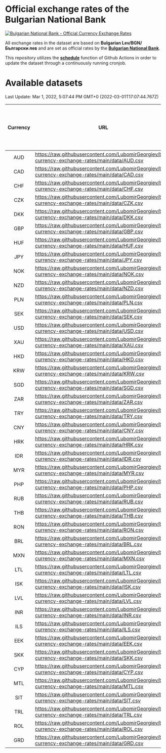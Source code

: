 # Official exchange rates of the Bulgarian National Bank

[![Bulgarian National Bank - Official Currency Exchange Rates](https://github.com/LubomirGeorgiev/bnb-currency-exchange-rates/actions/workflows/update-rates.yml/badge.svg?branch=main)](https://github.com/LubomirGeorgiev/bnb-currency-exchange-rates/actions/workflows/update-rates.yml)

All exchange rates in the dataset are based on **Bulgarian Lev/BGN/Български лев** and are set as official rates by the [**Bulgarian National Bank**](https://www.bnb.bg/Statistics/StExternalSector/StExchangeRates/StERForeignCurrencies/index.htm?toLang=_EN).

This repository utilizes the [**schedule**](https://docs.github.com/en/actions/reference/events-that-trigger-workflows) function of Github Actions in order to update the dataset through a continuously running cronjob.

# Available datasets

<!-- START LINKS (DO NOT EVER FU*ING DELETE THIS COMMENT FOR THE LOVE OF YOUR LIFE!!! IF YOU ARE CURIOS HOW IT WORKS, YOU CAN HAVE A LOOK AT ./src/updateReadme.ts) -->

Last Update: Mar 1, 2022, 5:07:44 PM GMT+0 (2022-03-01T17:07:44.767Z)

| Currency | URL                                                                                             | Number of records | Number of missing days that were filled in |
| :------: | ----------------------------------------------------------------------------------------------- | :---------------: | :----------------------------------------: |
|   AUD    | https://raw.githubusercontent.com/LubomirGeorgiev/bnb-currency-exchange-rates/main/data/AUD.csv |       8187        |                    2529                    |
|   CAD    | https://raw.githubusercontent.com/LubomirGeorgiev/bnb-currency-exchange-rates/main/data/CAD.csv |       8187        |                    2529                    |
|   CHF    | https://raw.githubusercontent.com/LubomirGeorgiev/bnb-currency-exchange-rates/main/data/CHF.csv |       8187        |                    2529                    |
|   CZK    | https://raw.githubusercontent.com/LubomirGeorgiev/bnb-currency-exchange-rates/main/data/CZK.csv |       8187        |                    2529                    |
|   DKK    | https://raw.githubusercontent.com/LubomirGeorgiev/bnb-currency-exchange-rates/main/data/DKK.csv |       8187        |                    2529                    |
|   GBP    | https://raw.githubusercontent.com/LubomirGeorgiev/bnb-currency-exchange-rates/main/data/GBP.csv |       8187        |                    2529                    |
|   HUF    | https://raw.githubusercontent.com/LubomirGeorgiev/bnb-currency-exchange-rates/main/data/HUF.csv |       8187        |                    2529                    |
|   JPY    | https://raw.githubusercontent.com/LubomirGeorgiev/bnb-currency-exchange-rates/main/data/JPY.csv |       8187        |                    2529                    |
|   NOK    | https://raw.githubusercontent.com/LubomirGeorgiev/bnb-currency-exchange-rates/main/data/NOK.csv |       8187        |                    2529                    |
|   NZD    | https://raw.githubusercontent.com/LubomirGeorgiev/bnb-currency-exchange-rates/main/data/NZD.csv |       8187        |                    2529                    |
|   PLN    | https://raw.githubusercontent.com/LubomirGeorgiev/bnb-currency-exchange-rates/main/data/PLN.csv |       8187        |                    2529                    |
|   SEK    | https://raw.githubusercontent.com/LubomirGeorgiev/bnb-currency-exchange-rates/main/data/SEK.csv |       8187        |                    2529                    |
|   USD    | https://raw.githubusercontent.com/LubomirGeorgiev/bnb-currency-exchange-rates/main/data/USD.csv |       8187        |                    2529                    |
|   XAU    | https://raw.githubusercontent.com/LubomirGeorgiev/bnb-currency-exchange-rates/main/data/XAU.csv |       8187        |                    2531                    |
|   HKD    | https://raw.githubusercontent.com/LubomirGeorgiev/bnb-currency-exchange-rates/main/data/HKD.csv |       7887        |                    2440                    |
|   KRW    | https://raw.githubusercontent.com/LubomirGeorgiev/bnb-currency-exchange-rates/main/data/KRW.csv |       7887        |                    2440                    |
|   SGD    | https://raw.githubusercontent.com/LubomirGeorgiev/bnb-currency-exchange-rates/main/data/SGD.csv |       7887        |                    2440                    |
|   ZAR    | https://raw.githubusercontent.com/LubomirGeorgiev/bnb-currency-exchange-rates/main/data/ZAR.csv |       7887        |                    2440                    |
|   TRY    | https://raw.githubusercontent.com/LubomirGeorgiev/bnb-currency-exchange-rates/main/data/TRY.csv |       6367        |                    1968                    |
|   CNY    | https://raw.githubusercontent.com/LubomirGeorgiev/bnb-currency-exchange-rates/main/data/CNY.csv |       6249        |                    1934                    |
|   HRK    | https://raw.githubusercontent.com/LubomirGeorgiev/bnb-currency-exchange-rates/main/data/HRK.csv |       6249        |                    1934                    |
|   IDR    | https://raw.githubusercontent.com/LubomirGeorgiev/bnb-currency-exchange-rates/main/data/IDR.csv |       6249        |                    1934                    |
|   MYR    | https://raw.githubusercontent.com/LubomirGeorgiev/bnb-currency-exchange-rates/main/data/MYR.csv |       6249        |                    1934                    |
|   PHP    | https://raw.githubusercontent.com/LubomirGeorgiev/bnb-currency-exchange-rates/main/data/PHP.csv |       6249        |                    1934                    |
|   RUB    | https://raw.githubusercontent.com/LubomirGeorgiev/bnb-currency-exchange-rates/main/data/RUB.csv |       6249        |                    1934                    |
|   THB    | https://raw.githubusercontent.com/LubomirGeorgiev/bnb-currency-exchange-rates/main/data/THB.csv |       6249        |                    1934                    |
|   RON    | https://raw.githubusercontent.com/LubomirGeorgiev/bnb-currency-exchange-rates/main/data/RON.csv |       6190        |                    1916                    |
|   BRL    | https://raw.githubusercontent.com/LubomirGeorgiev/bnb-currency-exchange-rates/main/data/BRL.csv |       5281        |                    1639                    |
|   MXN    | https://raw.githubusercontent.com/LubomirGeorgiev/bnb-currency-exchange-rates/main/data/MXN.csv |       5281        |                    1639                    |
|   LTL    | https://raw.githubusercontent.com/LubomirGeorgiev/bnb-currency-exchange-rates/main/data/LTL.csv |       5277        |                    1620                    |
|   ISK    | https://raw.githubusercontent.com/LubomirGeorgiev/bnb-currency-exchange-rates/main/data/ISK.csv |       5059        |                    1565                    |
|   LVL    | https://raw.githubusercontent.com/LubomirGeorgiev/bnb-currency-exchange-rates/main/data/LVL.csv |       4916        |                    1510                    |
|   INR    | https://raw.githubusercontent.com/LubomirGeorgiev/bnb-currency-exchange-rates/main/data/INR.csv |       4912        |                    1523                    |
|   ILS    | https://raw.githubusercontent.com/LubomirGeorgiev/bnb-currency-exchange-rates/main/data/ILS.csv |       4188        |                    1304                    |
|   EEK    | https://raw.githubusercontent.com/LubomirGeorgiev/bnb-currency-exchange-rates/main/data/EEK.csv |       3996        |                    1222                    |
|   SKK    | https://raw.githubusercontent.com/LubomirGeorgiev/bnb-currency-exchange-rates/main/data/SKK.csv |       2970        |                    912                     |
|   CYP    | https://raw.githubusercontent.com/LubomirGeorgiev/bnb-currency-exchange-rates/main/data/CYP.csv |       2902        |                    886                     |
|   MTL    | https://raw.githubusercontent.com/LubomirGeorgiev/bnb-currency-exchange-rates/main/data/MTL.csv |       2602        |                    797                     |
|   SIT    | https://raw.githubusercontent.com/LubomirGeorgiev/bnb-currency-exchange-rates/main/data/SIT.csv |       2539        |                    775                     |
|   TRL    | https://raw.githubusercontent.com/LubomirGeorgiev/bnb-currency-exchange-rates/main/data/TRL.csv |       1818        |                    559                     |
|   ROL    | https://raw.githubusercontent.com/LubomirGeorgiev/bnb-currency-exchange-rates/main/data/ROL.csv |       1697        |                    524                     |
|   GRD    | https://raw.githubusercontent.com/LubomirGeorgiev/bnb-currency-exchange-rates/main/data/GRD.csv |        359        |                    107                     |

<!-- END LINKS (DO NOT EVER FU*ING DELETE THIS COMMENT FOR THE LOVE OF YOUR LIFE!!! IF YOU ARE CURIOS HOW IT WORKS, YOU CAN HAVE A LOOK AT ./src/updateReadme.ts) -->
